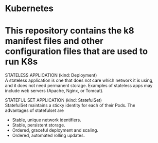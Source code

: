 # Kubernetes
# This repository contains the k8 manifest files and other configuration files that are used to run K8s

STATELESS APPLICATION (kind: Deployment)
<br> A stateless application is one that does not care which network it is using, and it does not need permanent storage. Examples of stateless apps may include web servers (Apache, Nginx, or Tomcat).

STATEFUL SET APPLICATION (kind: StatefulSet)
<br> StatefulSet maintains a sticky identity for each of their Pods. The advantages of statefulset are
<ul>
   <li> Stable, unique network identifiers.
   <li> Stable, persistent storage.
   <li> Ordered, graceful deployment and scaling.
   <li> Ordered, automated rolling updates.
</ul>
